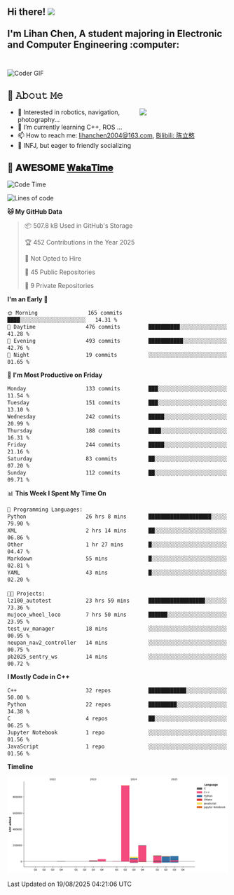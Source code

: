 <h2 align="left">
 <abc>
  <br>Hi there! <img src="https://user-images.githubusercontent.com/42378118/110234147-e3259600-7f4e-11eb-95be-0c4047144dea.gif" width="30"><br>
  <br> I'm Lihan Chen, A student majoring in Electronic and Computer Engineering :computer:<br>
  <br>
 </abc>
</h2>

<img align="center" src="https://media.giphy.com/media/SWoSkN6DxTszqIKEqv/giphy.gif" alt="Coder GIF" width="500">

## :book: 𝙰𝚋𝚘𝚞𝚝 𝙼𝚎

<img align="right" width="40%" src="https://github-readme-stats.vercel.app/api?username=LihanChen2004&show_icons=true&icon_color=CE1D2D&text_color=718096&bg_color=ffffff&hide_title=true" />

- 🌟 Interested in robotics, navigation, photography...
- 🌱 I’m currently learning C++, ROS ... 
- 📫 How to reach me: lihanchen2004@163.com, [Bilibili: 陈立憨](https://space.bilibili.com/170786212)
- 👯 INFJ, but eager to friendly socializing

## 📜 𝐀𝐖𝐄𝐒𝐎𝐌𝐄 [𝐖𝐚𝐤𝐚𝐓𝐢𝐦𝐞](https://github.com/anmol098/waka-readme-stats)

<!--START_SECTION:waka-->
![Code Time](http://img.shields.io/badge/Code%20Time-1%2C359%20hrs%2043%20mins-blue)

![Lines of code](https://img.shields.io/badge/From%20Hello%20World%20I%27ve%20Written-1.4%20million%20lines%20of%20code-blue)

**🐱 My GitHub Data** 

> 📦 507.8 kB Used in GitHub's Storage 
 > 
> 🏆 452 Contributions in the Year 2025
 > 
> 🚫 Not Opted to Hire
 > 
> 📜 45 Public Repositories 
 > 
> 🔑 9 Private Repositories 
 > 
**I'm an Early 🐤** 

```text
🌞 Morning                165 commits         ████░░░░░░░░░░░░░░░░░░░░░   14.31 % 
🌆 Daytime                476 commits         ██████████░░░░░░░░░░░░░░░   41.28 % 
🌃 Evening                493 commits         ███████████░░░░░░░░░░░░░░   42.76 % 
🌙 Night                  19 commits          ░░░░░░░░░░░░░░░░░░░░░░░░░   01.65 % 
```
📅 **I'm Most Productive on Friday** 

```text
Monday                   133 commits         ███░░░░░░░░░░░░░░░░░░░░░░   11.54 % 
Tuesday                  151 commits         ███░░░░░░░░░░░░░░░░░░░░░░   13.10 % 
Wednesday                242 commits         █████░░░░░░░░░░░░░░░░░░░░   20.99 % 
Thursday                 188 commits         ████░░░░░░░░░░░░░░░░░░░░░   16.31 % 
Friday                   244 commits         █████░░░░░░░░░░░░░░░░░░░░   21.16 % 
Saturday                 83 commits          ██░░░░░░░░░░░░░░░░░░░░░░░   07.20 % 
Sunday                   112 commits         ██░░░░░░░░░░░░░░░░░░░░░░░   09.71 % 
```


📊 **This Week I Spent My Time On** 

```text
💬 Programming Languages: 
Python                   26 hrs 8 mins       ████████████████████░░░░░   79.90 % 
XML                      2 hrs 14 mins       ██░░░░░░░░░░░░░░░░░░░░░░░   06.86 % 
Other                    1 hr 27 mins        █░░░░░░░░░░░░░░░░░░░░░░░░   04.47 % 
Markdown                 55 mins             █░░░░░░░░░░░░░░░░░░░░░░░░   02.81 % 
YAML                     43 mins             █░░░░░░░░░░░░░░░░░░░░░░░░   02.20 % 

🐱‍💻 Projects: 
lz100_autotest           23 hrs 59 mins      ██████████████████░░░░░░░   73.36 % 
mujoco_wheel_loco        7 hrs 50 mins       ██████░░░░░░░░░░░░░░░░░░░   23.95 % 
test_uv_manager          18 mins             ░░░░░░░░░░░░░░░░░░░░░░░░░   00.95 % 
neupan_nav2_controller   14 mins             ░░░░░░░░░░░░░░░░░░░░░░░░░   00.75 % 
pb2025_sentry_ws         14 mins             ░░░░░░░░░░░░░░░░░░░░░░░░░   00.72 % 
```

**I Mostly Code in C++** 

```text
C++                      32 repos            ████████████░░░░░░░░░░░░░   50.00 % 
Python                   22 repos            █████████░░░░░░░░░░░░░░░░   34.38 % 
C                        4 repos             ██░░░░░░░░░░░░░░░░░░░░░░░   06.25 % 
Jupyter Notebook         1 repo              ░░░░░░░░░░░░░░░░░░░░░░░░░   01.56 % 
JavaScript               1 repo              ░░░░░░░░░░░░░░░░░░░░░░░░░   01.56 % 
```



**Timeline**

![Lines of Code chart](https://raw.githubusercontent.com/LihanChen2004/LihanChen2004/main/assets/bar_graph.png)


 Last Updated on 19/08/2025 04:21:06 UTC
<!--END_SECTION:waka-->

<!--
**LihanChen2004/LihanChen2004** is a ✨ _special_ ✨ repository because its `README.md` (this file) appears on your GitHub profile.

Here are some ideas to get you started:

- 🔭 I’m currently working on ...
- 🌱 I’m currently learning ...
- 👯 I’m looking to collaborate on ...
- 🤔 I’m looking for help with ...
- 💬 Ask me about ...
- 📫 How to reach me: ...
- 😄 Pronouns: ...
- ⚡ Fun fact: ...
-->
